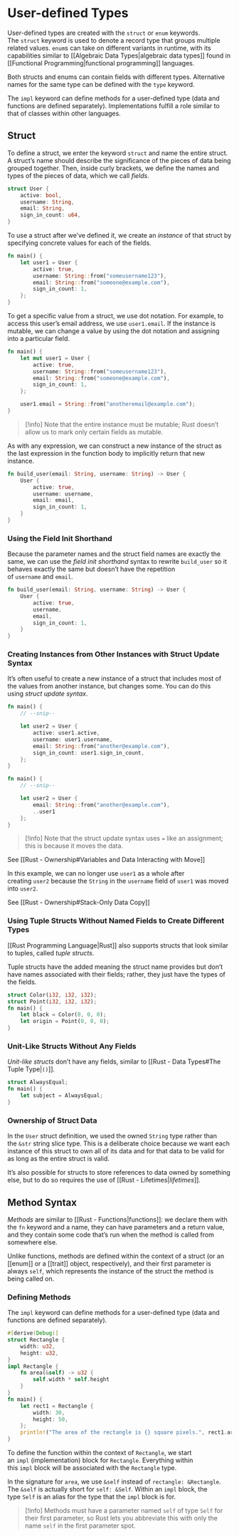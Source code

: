 # User-defined Types
User-defined types are created with the `struct` or `enum` keywords. The `struct` keyword is used to denote a record type that groups multiple related values. `enum`s can take on different variants in runtime, with its capabilities similar to [[Algebraic Data Types|algebraic data types]] found in [[Functional Programming|functional programming]] languages.

Both structs and enums can contain fields with different types. Alternative names for the same type can be defined with the `type` keyword.

The `impl` keyword can define methods for a user-defined type (data and functions are defined separately). Implementations fulfill a role similar to that of classes within other languages.

## Struct
To define a struct, we enter the keyword `struct` and name the entire struct. A struct’s name should describe the significance of the pieces of data being grouped together. Then, inside curly brackets, we define the names and types of the pieces of data, which we call *fields*.

```Rust
struct User {
	active: bool,
	username: String,
	email: String,
	sign_in_count: u64,
}
```

To use a struct after we’ve defined it, we create an _instance_ of that struct by specifying concrete values for each of the fields.

```Rust
fn main() {
    let user1 = User {
        active: true,
        username: String::from("someusername123"),
        email: String::from("someone@example.com"),
        sign_in_count: 1,
    };
}
```

To get a specific value from a struct, we use dot notation. For example, to access this user’s email address, we use `user1.email`. If the instance is mutable, we can change a value by using the dot notation and assigning into a particular field.

```Rust
fn main() {
    let mut user1 = User {
        active: true,
        username: String::from("someusername123"),
        email: String::from("someone@example.com"),
        sign_in_count: 1,
    };

    user1.email = String::from("anotheremail@example.com");
}
```

> [!info]
> Note that the entire instance must be mutable; Rust doesn’t allow us to mark only certain fields as mutable.

As with any expression, we can construct a new instance of the struct as the last expression in the function body to implicitly return that new instance.

```Rust
fn build_user(email: String, username: String) -> User {
	User {
		active: true,
		username: username,
		email: email,
		sign_in_count: 1,
	}
}
```

### Using the Field Init Shorthand
Because the parameter names and the struct field names are exactly the same, we can use the _field init shorthand_ syntax to rewrite `build_user` so it behaves exactly the same but doesn’t have the repetition of `username` and `email`.

```Rust
fn build_user(email: String, username: String) -> User {
    User {
        active: true,
        username,
        email,
        sign_in_count: 1,
    }
}
```

### Creating Instances from Other Instances with Struct Update Syntax
It’s often useful to create a new instance of a struct that includes most of the values from another instance, but changes some. You can do this using _struct update syntax_.
```Rust
fn main() {
    // --snip--

    let user2 = User {
        active: user1.active,
        username: user1.username,
        email: String::from("another@example.com"),
        sign_in_count: user1.sign_in_count,
    };
}
```

```Rust
fn main() {
    // --snip--

    let user2 = User {
        email: String::from("another@example.com"),
        ..user1
    };
}
```

> [!info]
> Note that the struct update syntax uses `=` like an assignment; this is because it moves the data.

See [[Rust - Ownership#Variables and Data Interacting with Move]]

In this example, we can no longer use `user1` as a whole after creating `user2` because the `String` in the `username` field of `user1` was moved into `user2`.

See [[Rust - Ownership#Stack-Only Data Copy]]

### Using Tuple Structs Without Named Fields to Create Different Types

[[Rust Programming Language|Rust]] also supports structs that look similar to tuples, called *tuple structs*.

Tuple structs have the added meaning the struct name provides but don’t have names associated with their fields; rather, they just have the types of the fields.

```Rust
struct Color(i32, i32, i32);
struct Point(i32, i32, i32);
fn main() {
	let black = Color(0, 0, 0);
	let origin = Point(0, 0, 0);
}
```

### Unit-Like Structs Without Any Fields
*Unit-like structs* don’t have any fields, similar to [[Rust - Data Types#The Tuple Type|`()`]].

```Rust
struct AlwaysEqual;
fn main() {
	let subject = AlwaysEqual;
}
```

### Ownership of Struct Data
In the `User` struct definition, we used the owned `String` type rather than the `&str` string slice type. This is a deliberate choice because we want each instance of this struct to own all of its data and for that data to be valid for as long as the entire struct is valid.

It’s also possible for structs to store references to data owned by something else, but to do so requires the use of [[Rust - Lifetimes|_lifetimes_]].

## Method Syntax
*Methods* are similar to [[Rust - Functions|functions]]: we declare them with the `fn` keyword and a name, they can have parameters and a return value, and they contain some code that’s run when the method is called from somewhere else.

Unlike functions, methods are defined within the context of a struct (or an [[enum]] or a [[trait]] object, respectively), and their first parameter is always `self`, which represents the instance of the struct the method is being called on.

### Defining Methods
The `impl` keyword can define methods for a user-defined type (data and functions are defined separately).

```Rust
#[derive(Debug)]
struct Rectangle {
	width: u32,
	height: u32,
}
impl Rectangle {
	fn area(&self) -> u32 {
		self.width * self.height
	}
}
fn main() {
	let rect1 = Rectangle {
		width: 30,
		height: 50,
	};
	println!("The area of the rectangle is {} square pixels.", rect1.area());
}
```

To define the function within the context of `Rectangle`, we start an `impl` (implementation) block for `Rectangle`. Everything within this `impl` block will be associated with the `Rectangle` type.

In the signature for `area`, we use `&self` instead of `rectangle: &Rectangle`. The `&self` is actually short for `self: &Self`. Within an `impl` block, the type `Self` is an alias for the type that the `impl` block is for.

> [!info]
> Methods must have a parameter named `self` of type `Self` for their first parameter, so Rust lets you abbreviate this with only the name `self` in the first parameter spot.

